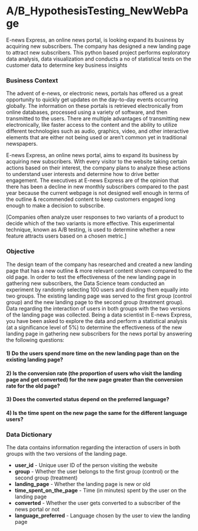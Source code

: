 # A/B_HypothesisTesting_NewWebPage

E-news Express, an online news portal, is looking expand its business by acquiring new subscribers. The company has designed a new landing page to attract new subscribers. This python based project performs exploratory data analysis, data visualization and conducts a no of statistical tests on the customer data to determine key business insights 



### **Business Context**

The advent of e-news, or electronic news, portals has offered us a great opportunity to quickly get updates on the day-to-day events occurring globally. The information on these portals is retrieved electronically from online databases, processed using a variety of software, and then transmitted to the users. There are multiple advantages of transmitting new electronically, like faster access to the content and the ability to utilize different technologies such as audio, graphics, video, and other interactive elements that are either not being used or aren’t common yet in traditional newspapers.

E-news Express, an online news portal, aims to expand its business by acquiring new subscribers. With every visitor to the website taking certain actions based on their interest, the company plans to analyze these actions to understand user interests and determine how to drive better engagement. The executives at E-news Express are of the opinion that there has been a decline in new monthly subscribers compared to the past year because the current webpage is not designed well enough in terms of the outline & recommended content to keep customers engaged long enough to make a decision to subscribe.

[Companies often analyze user responses to two variants of a product to decide which of the two variants is more effective. This experimental technique, known as A/B testing, is used to determine whether a new feature attracts users based on a chosen metric.]

### **Objective**

The design team of the company has researched and created a new landing page that has a new outline & more relevant content shown compared to the old page. In order to test the effectiveness of the new landing page in gathering new subscribers, the Data Science team conducted an experiment by randomly selecting 100 users and dividing them equally into two groups. The existing landing page was served to the first group (control group) and the new landing page to the second group (treatment group). Data regarding the interaction of users in both groups with the two versions of the landing page was collected. Being a data scientist in E-news Express, you have been asked to explore the data and perform a statistical analysis (at a significance level of 5%) to determine the effectiveness of the new landing page in gathering new subscribers for the news portal by answering the following questions:

#### 1) Do the users spend more time on the new landing page than on the existing landing page?

#### 2) Is the conversion rate (the proportion of users who visit the landing page and get converted) for the new page greater than the conversion rate for the old page?

#### 3) Does the converted status depend on the preferred language?

#### 4) Is the time spent on the new page the same for the different language users?

### **Data Dictionary**

The data contains information regarding the interaction of users in both groups with the two versions of the landing page.

* **user_id** - Unique user ID of the person visiting the website
* **group** - Whether the user belongs to the first group (control) or the second group (treatment)
* **landing_page** - Whether the landing page is new or old
* **time_spent_on_the_page** - Time (in minutes) spent by the user on the landing page
* **converted** - Whether the user gets converted to a subscriber of the news portal or not
* **language_preferred** - Language chosen by the user to view the landing page



